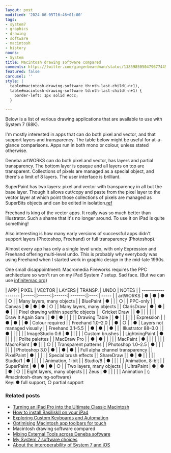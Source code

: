 ```yaml
---
layout: post
modified: '2024-06-05T16:46+01:00'
tags:
- system7
- graphics
- drawing
- software
- macintosh
- history
nouns:
- System
title: Macintosh drawing software compared
comments: https://twitter.com/gingerbeardman/status/1385985050479677445
featured: false
carousel: ''
style: |
  table#macintosh-drawing-software th:nth-last-child(-n+1),
  table#macintosh-drawing-software td:nth-last-child(-n+1) {
    border-left: 1px solid #ccc;
  }

---
```

Below is a list of various drawing applications that are available to use with System 7 (68K).

I'm mostly interested in apps that can do both pixel and vector, and that support layers and transparency. The table below might be useful for at-a-glance comparisons. Apps run in both mono or colour, unless stated otherwise.

Deneba artWORKS can do both pixel and vector, has layers and partial transparency. The bottom layer is opaque and all layers on top are transparent. Collections of pixels are managed as a special object, and there's a limit of 8 layers. The user interface is brilliant.

SuperPaint has two layers: pixel and vector with transparency in all but the base layer. Though it allows cut/copy and paste from the pixel layer to the vector layer at which point those collections of pixels are managed as SuperBits objects and can be edited in isolation.[ref](https://twitter.com/tumult/status/1432279388519763972)

Freehand is king of the vector apps. It really was so much better than Illustrator. Such a shame that it's no longer around. To use it on iPad is quite something!

Also interesting is how many early versions of successful apps didn't support layers (Photoshop, Freehand) or full transparency (Photoshop).

Almost every app has only a single level undo, with only Expression and Freehand offering multi-level undo. This is probably why everybody was using Freehand when I started work in graphic design in the mid-late 1990s.

One small disappointment: Macromedia Fireworks requires the PPC architecture so won't run on my iPad System 7 setup. Sad face. (But we can use [infinitemac.org](https://infinitemac.org))

<div class="table-wrapper" markdown="block">
| APP                | PIXEL | VECTOR | LAYERS | TRANSP. | UNDO | NOTES |
| ------------------ |:-----:|:------:|:------:|:-------:|:----:| ----- |
| artWORKS           | ●     | ●      | ●      | ○       |      | Many layers, many objects |
| BluePaint          | ●     |        |        | ○       |      | PPC-only |
| Canvas             | ●     | ●      | ●      | ○       |      | Many layers, many objects |
| ClarisDraw         | ●     | ●      | ●      |         |      | Pixel drawing within specific objects |
| Cricket Draw       |       | ●      |        |         |      |  |
| Draw It Again Sam  |       | ●      | ●      |         |      |  |
| Drawing Table      |       | ●      |        |         |      |  |
| Expression         |       | ●      | ●      |         | ●    | Colour required |
| Freehand 1.0–2.0   |       | ●      | ○      |         | ●    | Layers not managed visually |
| Freehand 3.1–5.5   |       | ●      | ●      |         | ●    |  |
| Illustrator 88–3.0 |       | ●      |        |         |      |  |
| ImageStudio 0.6    | ●     |        |        |         |      | Custom brushes |
| LightningPaint     | ●     |        |        |         |      | Polite palettes |
| MacDraw Pro        |       | ●      | ●      |         |      |  |
| MacPaint           | ●     |        |        |         |      |  |
| MacroPaint         | ●     |        |        | ○       |      | Transparent patterns |
| Photoshop 1.0–2.5  | ●     |        |        |         |      |  |
| Photoshop 3.0      | ●     |        | ●      | ●       |      | Full alpha channel transparency |
| PixelPaint         | ●     |        |        |         |      | Special brush effects |
| ShareDraw          |       | ●      | ●      |         |      |  |
| Studio/1           | ●     |        |        |         |      | Animation, 1-bit |
| Studio/8           | ●     |        |        |         |      | Animation, 8-bit |
| SuperPaint         | ●     | ●      | ●      | ○       |      | Two layers, many objects |
| UltraPaint         | ●     | ●      | ●      | ○       |      | Eight layers, many objects |
| Zeus               | ●     |        |        |         |      | Animation |
{: #macintosh-drawing-software}

</div>
Key: ● full support, ○ partial support

### Related posts

* [Turning an iPad Pro into the Ultimate Classic Macintosh](/2021/04/17/turning-an-ipad-pro-into-the-ultimate-classic-macintosh)
* [How to install BasiliskII on your iPad](/2021/04/21/building-basiliskii-for-ios/)
* [Exploring Custom Keyboards and Automation](/2021/04/19/automating-interactions-using-apple-events/)
* [Optimising Macintosh app toolbars for touch](/2021/03/28/changing-the-size-of-toolbar-items-using-resedit/)
* Macintosh drawing software compared
* [Mixing External Tools across Deneba software](/2021/04/25/mixing-external-tools-across-deneba-software/)
* [My System 7 software choices](/2021/04/30/my-system-7-software-choices/)
* [About the interoperability of System 7 and iOS](/2021/05/03/interoperability-of-system-7-and-ios/)

